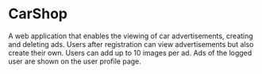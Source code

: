 # CarShop


A web application that enables the viewing of car advertisements,
creating and deleting ads. Users after registration
can view advertisements but also create their own. Users can add up to
10 images per ad. Ads of the logged user are shown
on the user profile page.
